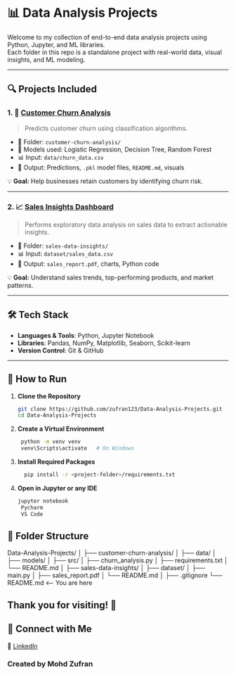 # 📊 Data Analysis Projects

Welcome to my collection of end-to-end data analysis projects using Python, Jupyter, and ML libraries.  
Each folder in this repo is a standalone project with real-world data, visual insights, and ML modeling.

---

## 🔍 Projects Included

### 1. 🧠 [Customer Churn Analysis](https://github.com/zufran123/Data-Analysis-Projects/tree/main/customer-churn-analysis)
> Predicts customer churn using classification algorithms.

- 📁 Folder: `customer-churn-analysis/`
- 🔧 Models used: Logistic Regression, Decision Tree, Random Forest
- 📊 Input: `data/churn_data.csv`
- 📁 Output: Predictions, `.pkl` model files, `README.md`, visuals

💡 **Goal:** Help businesses retain customers by identifying churn risk.

---

### 2. 📈 [Sales Insights Dashboard](https://github.com/zufran123/Data-Analysis-Projects/tree/main/sales-insights-dashboard)
> Performs exploratory data analysis on sales data to extract actionable insights.

- 📁 Folder: `sales-data-insights/`
- 📊 Input: `dataset/sales_data.csv`
- 📑 Output: `sales_report.pdf`, charts, Python code

💡 **Goal:** Understand sales trends, top-performing products, and market patterns.

---

## 🛠️ Tech Stack

- **Languages & Tools**: Python, Jupyter Notebook
- **Libraries**: Pandas, NumPy, Matplotlib, Seaborn, Scikit-learn
- **Version Control**: Git & GitHub

---

## 🚀 How to Run

1. **Clone the Repository**
   ```bash
   git clone https://github.com/zufran123/Data-Analysis-Projects.git
   cd Data-Analysis-Projects
2. **Create a Virtual Environment**
   ```bash
    python -m venv venv
    venv\Scripts\activate   # On Windows
3. **Install Required Packages**
   ```bash
     pip install -r <project-folder>/requirements.txt

4. **Open in Jupyter or any IDE**
    ```bash
    jupyter notebook
     Pycharm
     VS Code

 ## 📂 Folder Structure
 Data-Analysis-Projects/
│
├── customer-churn-analysis/
│   ├── data/
│   ├── models/
│   ├── src/
│   ├── churn_analysis.py
│   ├── requirements.txt
│   └── README.md
│
├── sales-data-insights/
│   ├── dataset/
│   ├── main.py
│   ├── sales_report.pdf
│   └── README.md
│
├── .gitignore
└── README.md  <-- You are here

## Thank you for visiting! 🌟

## 🤝 Connect with Me
🔗 [LinkedIn](https://linkedin.com/in/mohdzufran)

### Created by Mohd Zufran 



